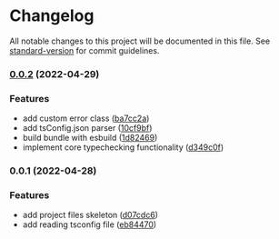 # Changelog

All notable changes to this project will be documented in this file. See [standard-version](https://github.com/conventional-changelog/standard-version) for commit guidelines.

### [0.0.2](https://github.com/Kontenty/lint-staged-tsc/compare/v0.0.1...v0.0.2) (2022-04-29)


### Features

* add custom error class ([ba7cc2a](https://github.com/Kontenty/lint-staged-tsc/commit/ba7cc2aa355a980644d672a882071da0be032050))
* add tsConfig.json parser ([10cf9bf](https://github.com/Kontenty/lint-staged-tsc/commit/10cf9bf367869cb518aaeb71bf57e0c5a4762a68))
* build bundle with esbuild ([1d82469](https://github.com/Kontenty/lint-staged-tsc/commit/1d82469574ec4f8ab4cdf2416c7fcab3ca2af390))
* implement core typechecking functionality ([d349c0f](https://github.com/Kontenty/lint-staged-tsc/commit/d349c0fef85c75c8437eea07c2335356eb3848ec))

### 0.0.1 (2022-04-28)


### Features

* add project files skeleton ([d07cdc6](https://github.com/Kontenty/lint-staged-tsc/commit/d07cdc6b013967c560d8a4a1a9ff8d9cf37264d1))
* add reading tsconfig file ([eb84470](https://github.com/Kontenty/lint-staged-tsc/commit/eb84470ec44a8d19318d5ff08dac5d9e6a85f460))
